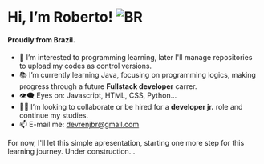 # Hi, I’m Roberto! ![BR](https://emojipedia-us.s3.dualstack.us-west-1.amazonaws.com/thumbs/120/sony/336/flag-brazil_1f1e7-1f1f7.png) 
#### Proudly from Brazil.
- :eyes: I’m interested to programming learning, later I'll manage repositories to upload my codes as control versions.
- :books: I’m currently learning Java, focusing on programming logics, making progress through a future **Fullstack developer** carrer.
- :eye_speech_bubble: Eyes on: Javascript, HTML, CSS, Python...
- :man_technologist: I’m looking to collaborate or be hired for a **developer jr.** role and continue my studies.
- :mailbox: E-mail me: <devrenjbr@gmail.com>

For now, I'll let this simple apresentation, starting one more step for this learning journey.
Under construction...
